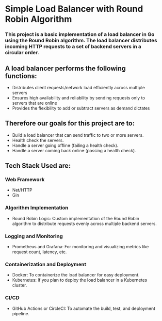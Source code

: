 # Simple Load Balancer with Round Robin Algorithm
### This project is a basic implementation of a load balancer in Go using the Round Robin algorithm. The load balancer distributes incoming HTTP requests to a set of backend servers in a circular order.

## A load balancer performs the following functions:

- Distributes client requests/network load efficiently across multiple servers
- Ensures high availability and reliability by sending requests only to servers that are online
- Provides the flexibility to add or subtract servers as demand dictates

## Therefore our goals for this project are to:

- Build a load balancer that can send traffic to two or more servers.
- Health check the servers.
- Handle a server going offline (failing a health check).
- Handle a server coming back online (passing a health check).

## Tech Stack Used are:

### Web Framework
- Net/HTTP
- Gin

### Algorithm Implementation
- Round Robin Logic: Custom implementation of the Round Robin algorithm to distribute requests evenly across multiple backend servers.

### Logging and Monitoring
- Prometheus and Grafana: For monitoring and visualizing metrics like request count, latency, etc.

### Containerization and Deployment
- Docker: To containerize the load balancer for easy deployment.
- Kubernetes: If you plan to deploy the load balancer in a Kubernetes cluster.

### CI/CD
- GitHub Actions or CircleCI: To automate the build, test, and deployment pipeline.